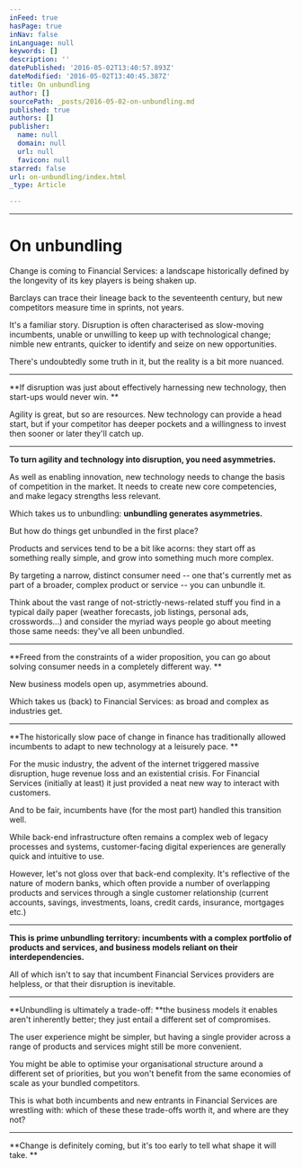 ```yaml
---
inFeed: true
hasPage: true
inNav: false
inLanguage: null
keywords: []
description: ''
datePublished: '2016-05-02T13:40:57.893Z'
dateModified: '2016-05-02T13:40:45.387Z'
title: On unbundling
author: []
sourcePath: _posts/2016-05-02-on-unbundling.md
published: true
authors: []
publisher:
  name: null
  domain: null
  url: null
  favicon: null
starred: false
url: on-unbundling/index.html
_type: Article

---
```

****

# On unbundling

Change is coming to Financial Services: a landscape historically defined by the longevity of its key players is being shaken up. 

Barclays can trace their lineage back to the seventeenth century, but new competitors measure time in sprints, not years.

It's a familiar story. Disruption is often characterised as slow-moving incumbents, unable or unwilling to keep up with technological change; nimble new entrants, quicker to identify and seize on new opportunities. 

There's undoubtedly some truth in it, but the reality is a bit more nuanced. 

****

**If disruption was just about effectively harnessing new technology, then start-ups would never win. **

Agility is great, but so are resources. New technology can provide a head start, but if your competitor has deeper pockets and a willingness to invest then sooner or later they'll catch up.

****

**To turn agility and technology into disruption, you need asymmetries.**

As well as enabling innovation, new technology needs to change the basis of competition in the market. It needs to create new core competencies, and make legacy strengths less relevant. 

Which takes us to unbundling: **unbundling generates asymmetries.**

But how do things get unbundled in the first place?

Products and services tend to be a bit like acorns: they start off as something really simple, and grow into something much more complex.

By targeting a narrow, distinct consumer need -- one that's currently met as part of a broader, complex product or service -- you can unbundle it. 

Think about the vast range of not-strictly-news-related stuff you find in a typical daily paper (weather forecasts, job listings, personal ads, crosswords...) and consider the myriad ways people go about meeting those same needs: they've all been unbundled.

****

**Freed from the constraints of a wider proposition, you can go about solving consumer needs in a completely different way. **

New business models open up, asymmetries abound. 

Which takes us (back) to Financial Services: as broad and complex as industries get. 

****

**The historically slow pace of change in finance has traditionally allowed incumbents to adapt to new technology at a leisurely pace. **

For the music industry, the advent of the internet triggered massive disruption, huge revenue loss and an existential crisis. For Financial Services (initially at least) it just provided a neat new way to interact with customers. 

And to be fair, incumbents have (for the most part) handled this transition well. 

While back-end infrastructure often remains a complex web of legacy processes and systems, customer-facing digital experiences are generally quick and intuitive to use.

However, let's not gloss over that back-end complexity. It's reflective of the nature of modern banks, which often provide a number of overlapping products and services through a single customer relationship (current accounts, savings, investments, loans, credit cards, insurance, mortgages etc.) 

****

**This is prime unbundling territory: incumbents with a complex portfolio of products and services, and business models reliant on their interdependencies.**

All of which isn't to say that incumbent Financial Services providers are helpless, or that their disruption is inevitable. 

****

**Unbundling is ultimately a trade-off: **the business models it enables aren't inherently better; they just entail a different set of compromises. 

The user experience might be simpler, but having a single provider across a range of products and services might still be more convenient.

You might be able to optimise your organisational structure around a different set of priorities, but you won't benefit from the same economies of scale as your bundled competitors.

This is what both incumbents and new entrants in Financial Services are wrestling with: which of these these trade-offs worth it, and where are they not? 

****

**Change is definitely coming, but it's too early to tell what shape it will take. **